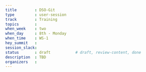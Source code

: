 ```yaml
---
title        : DSO-Git
type         : user-session
track        : Training
topics       : 
when_week    : two
when_day     : 8th - Monday
when_time    : WS-1
hey_summit   : 
session_slack:
status       : draft           # draft, review-content, done
description  : TBD
organizers   : 
---
```


### 
